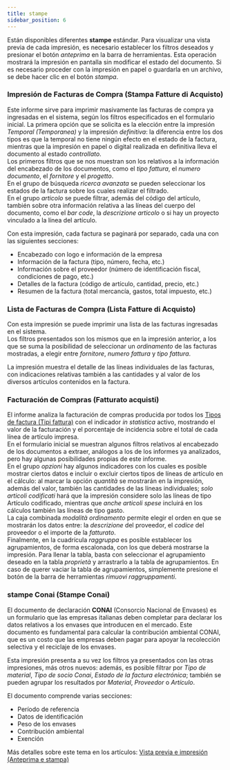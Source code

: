 ```yaml
---
title: stampe
sidebar_position: 6
---
```


Están disponibles diferentes **stampe** estándar. Para visualizar una vista previa de cada impresión, es necesario establecer los filtros deseados y presionar el botón *anteprima* en la barra de herramientas. Esta operación mostrará la impresión en pantalla sin modificar el estado del documento. Si es necesario proceder con la impresión en papel o guardarla en un archivo, se debe hacer clic en el botón *stampa*.

### Impresión de Facturas de Compra (Stampa Fatture di Acquisto)

Este informe sirve para imprimir masivamente las facturas de compra ya ingresadas en el sistema, según los filtros especificados en el formulario inicial. La primera opción que se solicita es la elección entre la impresión *Temporal (Temporanea)* y la impresión *definitiva*: la diferencia entre los dos tipos es que la temporal no tiene ningún efecto en el estado de la factura, mientras que la impresión en papel o digital realizada en definitiva lleva el documento al estado *controllato*.  
Los primeros filtros que se nos muestran son los relativos a la información del encabezado de los documentos, como el *tipo fattura*, el *numero documento*, el *fornitore* y el *progetto*.  
En el grupo de búsqueda *ricerca avanzata* se pueden seleccionar los estados de la factura sobre los cuales realizar el filtrado.  
En el grupo *articolo* se puede filtrar, además del código del artículo, también sobre otra información relativa a las líneas del cuerpo del documento, como el *bar code*, la *descrizione articolo* o si hay un proyecto vinculado a la línea del artículo.

Con esta impresión, cada factura se paginará por separado, cada una con las siguientes secciones:
- Encabezado con logo e información de la empresa
- Información de la factura (tipo, número, fecha, etc.)
- Información sobre el proveedor (número de identificación fiscal, condiciones de pago, etc.)
- Detalles de la factura (código de artículo, cantidad, precio, etc.)
- Resumen de la factura (total mercancía, gastos, total impuesto, etc.)

### Lista de Facturas de Compra (Lista Fatture di Acquisto)

Con esta impresión se puede imprimir una lista de las facturas ingresadas en el sistema.  
Los filtros presentados son los mismos que en la impresión anterior, a los que se suma la posibilidad de seleccionar un *ordinamento* de las facturas mostradas, a elegir entre *fornitore*, *numero fattura* y *tipo fattura*.

La impresión muestra el detalle de las líneas individuales de las facturas, con indicaciones relativas también a las cantidades y al valor de los diversos artículos contenidos en la factura.

### Facturación de Compras (Fatturato acquisti)

El informe analiza la facturación de compras producida por todos los [Tipos de factura (Tipi fattura)](/docs/configurations/tables/purchase/purchase-invoices-type/) con el indicador *in statistica* activo, mostrando el valor de la facturación y el porcentaje de incidencia sobre el total de cada línea de artículo impresa.  
En el formulario inicial se muestran algunos filtros relativos al encabezado de los documentos a extraer, análogos a los de los informes ya analizados, pero hay algunas posibilidades propias de este informe.  
En el grupo *opzioni* hay algunos indicadores con los cuales es posible mostrar ciertos datos e incluir o excluir ciertos tipos de líneas de artículo en el cálculo: al marcar la opción *quantità* se mostrarán en la impresión, además del valor, también las cantidades de las líneas individuales; *solo articoli codificati* hará que la impresión considere solo las líneas de tipo Artículo codificado, mientras que *anche articoli spese* incluirá en los cálculos también las líneas de tipo gasto.  
La caja combinada *modalità ordinamento* permite elegir el orden en que se mostrarán los datos entre: la *descrizione* del proveedor, el *codice* del proveedor o el importe de la *fatturato*.  
Finalmente, en la cuadrícula *raggruppa* es posible establecer los agrupamientos, de forma escalonada, con los que deberá mostrarse la impresión. Para llenar la tabla, basta con seleccionar el agrupamiento deseado en la tabla *proprietà* y arrastrarlo a la tabla de agrupamientos. En caso de querer vaciar la tabla de agrupamientos, simplemente presione el botón de la barra de herramientas *rimuovi raggruppamenti*.

### stampe Conai (Stampe Conai)

El documento de declaración **CONAI** (Consorcio Nacional de Envases) es un formulario que las empresas italianas deben completar para declarar los datos relativos a los envases que introducen en el mercado. Este documento es fundamental para calcular la contribución ambiental CONAI, que es un costo que las empresas deben pagar para apoyar la recolección selectiva y el reciclaje de los envases.  

Esta impresión presenta a su vez los filtros ya presentados con las otras impresiones, más otros nuevos: además, es posible filtrar por *Tipo de material*, *Tipo de socio Conai*, *Estado de la factura electrónica*; también se pueden agrupar los resultados por *Material*, *Proveedor* o *Artículo*.  

El documento comprende varias secciones:
- Período de referencia
- Datos de identificación
- Peso de los envases
- Contribución ambiental
- Exención

Más detalles sobre este tema en los artículos: [Vista previa e impresión (Anteprima e stampa)](/docs/guide/common/operations-with-data/reports)